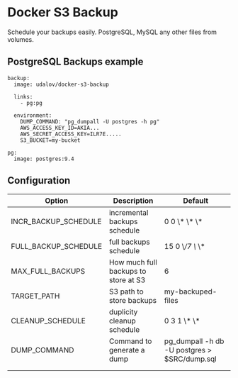 # Docker S3 Backup

Schedule your backups easily. PostgreSQL, MySQL any other files from volumes.

## PostgreSQL Backups example

```
backup:
  image: udalov/docker-s3-backup

  links:
    - pg:pg

  environment:
    DUMP_COMMAND: "pg_dumpall -U postgres -h pg"
    AWS_ACCESS_KEY_ID=AKIA...
    AWS_SECRET_ACCESS_KEY=ILR7E.....
    S3_BUCKET=my-bucket

pg:
  image: postgres:9.4

```

## Configuration

| Option               | Description                          | Default                                      |
|----------------------|--------------------------------------|----------------------------------------------|
| INCR_BACKUP_SCHEDULE | incremental backups schedule         | 0 0 \\* \\* \\*                              |
| FULL_BACKUP_SCHEDULE | full backups schedule                | 15 0 \\*/7 \\* \\*                           |
| MAX_FULL_BACKUPS     | How much full backups to store at S3 | 6                                            |
| TARGET_PATH          | S3 path to store backups             | my-backuped-files                            |
| CLEANUP_SCHEDULE     | duplicity cleanup schedule           | 0 3 1 \\* \\*                                |
| DUMP_COMMAND         | Command to generate a dump           | pg_dumpall -h db -U postgres > $SRC/dump.sql |
|                      |                                      |                                              |
|                      |                                      |                                              |
